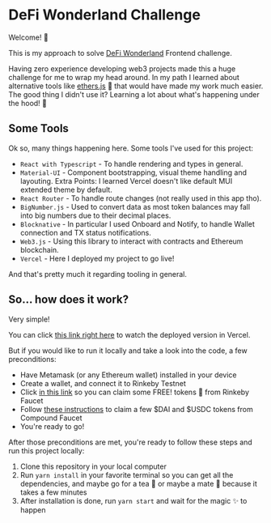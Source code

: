 # DeFi Wonderland Challenge

Welcome! :wave:

This is my approach to solve [DeFi Wonderland](https://defi.sucks/) Frontend challenge.

Having zero experience developing web3 projects made this a huge challenge for me to wrap my head around. In my path I learned about alternative tools like [ethers.js](https://docs.ethers.io/v5/) :eyes: that would have made my work much easier. The good thing I didn't use it? Learning a lot about what's happening under the hood! :raised_hands:

## Some Tools

Ok so, many things happening here. Some tools I've used for this project:

- `React with Typescript` - To handle rendering and types in general.
- `Material-UI` - Component bootstrapping, visual theme handling and layouting. Extra Points: I learned Vercel doesn't like default MUI extended theme by default.
- `React Router` - To handle route changes (not really used in this app tho).
- `BigNumber.js` - Used to convert data as most token balances may fall into big numbers due to their decimal places.
- `Blocknative` - In particular I used Onboard and Notify, to handle Wallet connection and TX status notifications.
- `Web3.js` - Using this library to interact with contracts and Ethereum blockchain.
- `Vercel` - Here I deployed my project to go live!

And that's pretty much it regarding tooling in general.

## So... how does it work?

Very simple!

You can click [this link right here](https://defi-challenge.vercel.app/) to watch the deployed version in Vercel.

But if you would like to run it locally and take a look into the code, a few preconditions:

- Have Metamask (or any Ethereum wallet) installed in your device
- Create a wallet, and connect it to Rinkeby Testnet
- Click [in this link](https://faucet.rinkeby.io/) so you can claim some FREE! tokens :exploding_head: from Rinkeby Faucet
- Follow [these instructions](https://ethereum.stackexchange.com/a/84720) to claim a few $DAI and $USDC tokens from Compound Faucet
- You're ready to go!

After those preconditions are met, you're ready to follow these steps and run this project locally:

1. Clone this repository in your local computer
2. Run `yarn install` in your favorite terminal so you can get all the dependencies, and maybe go for a tea :tea: or maybe a mate :mate: because it takes a few minutes
3. After installation is done, run `yarn start` and wait for the magic :sparkles: to happen
